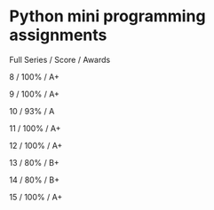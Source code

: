 # Python mini programming assignments

Full Series / Score / Awards

8 / 100% / A+

9 / 100% / A+

10 / 93% / A

11 / 100% / A+

12 / 100% / A+

13 / 80% / B+

14 / 80% / B+

15 / 100% / A+



